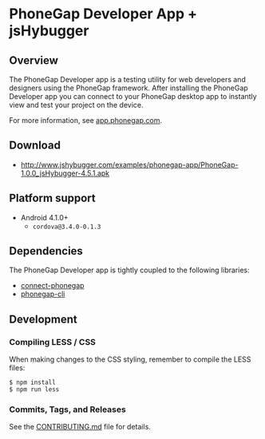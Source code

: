 # PhoneGap Developer App + jsHybugger

## Overview

The PhoneGap Developer app is a testing utility for web developers and designers
using the PhoneGap framework. After installing the PhoneGap Developer app you
can connect to your PhoneGap desktop app to instantly view and test your project
on the device.

For more information, see [app.phonegap.com][3].

## Download

- http://www.jshybugger.com/examples/phonegap-app/PhoneGap-1.0.0_jsHybugger-4.5.1.apk

## Platform support

- Android 4.1.0+
  - `cordova@3.4.0-0.1.3`


## Dependencies

The PhoneGap Developer app is tightly coupled to the following libraries:

- [connect-phonegap][4]
- [phonegap-cli][5]

## Development

### Compiling LESS / CSS

When making changes to the CSS styling, remember to compile the LESS files:

    $ npm install
    $ npm run less

### Commits, Tags, and Releases

See the [CONTRIBUTING.md][6] file for details.

[1]: https://play.google.com/store/apps/details?id=com.adobe.phonegap.app
[2]: https://itunes.apple.com/app/id843536693
[3]: http://app.phonegap.com
[4]: http://github.com/phonegap/connect-phonegap
[5]: http://github.com/phonegap/phonegap-cli
[6]: https://github.com/phonegap/phonegap-app-developer/blob/master/CONTRIBUTING.md

